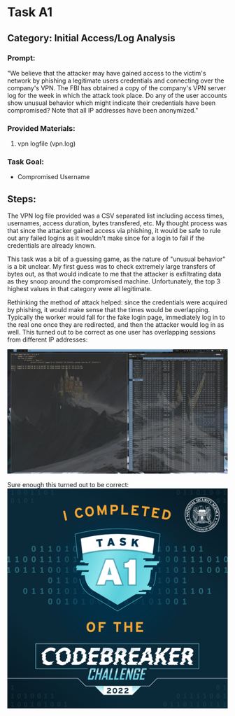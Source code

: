 # Task A1
## Category: Initial Access/Log Analysis
### Prompt:
"We believe that the attacker may have gained access to the victim's network by phishing a legitimate users credentials and connecting over the company's VPN. The FBI has obtained a copy of the company's VPN server log for the week in which the attack took place. Do any of the user accounts show unusual behavior which might indicate their credentials have been compromised?
Note that all IP addresses have been anonymized."
### Provided Materials:
1. vpn logfile (vpn.log)
### Task Goal:
- Compromised Username
## Steps:
The VPN log file provided was a CSV separated list including access times, usernames, access duration, bytes transfered, etc.
My thought process was that since the attacker gained access via phishing, it would be safe to rule out any failed logins as it wouldn't make since for a login to fail if the credentials are already known.

This task was a bit of a guessing game, as the nature of "unusual behavior" is a bit unclear. My first guess was to check extremely large transfers of bytes out, as that would indicate to me that the attacker is exfiltrating data as they snoop around the compromised machine. Unfortunately, the top 3 highest values in that category were all legitimate.

Rethinking the method of attack helped: since the credentials were acquired by phishing, it would make sense that the times would be overlapping. Typically the worker would fall for the fake login page, immediately log in to the real one once they are redirected, and then the attacker would log in as well. This turned out to be correct as one user has overlapping sessions from different IP addresses:

![Alt text](../images/task_a1.png "Spreadsheet open in sc-im with sessions displayed.")

Sure enough this turned out to be correct:
![Alt text](../images/badgea1.png "Badge for task A1")
